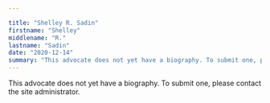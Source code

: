 ```yaml
---

title: "Shelley R. Sadin"
firstname: "Shelley"
middlename: "R."
lastname: "Sadin"
date: "2020-12-14"
summary: "This advocate does not yet have a biography. To submit one, please contact the site administrator."
---
```

This advocate does not yet have a biography. To submit one, please contact the site administrator.

